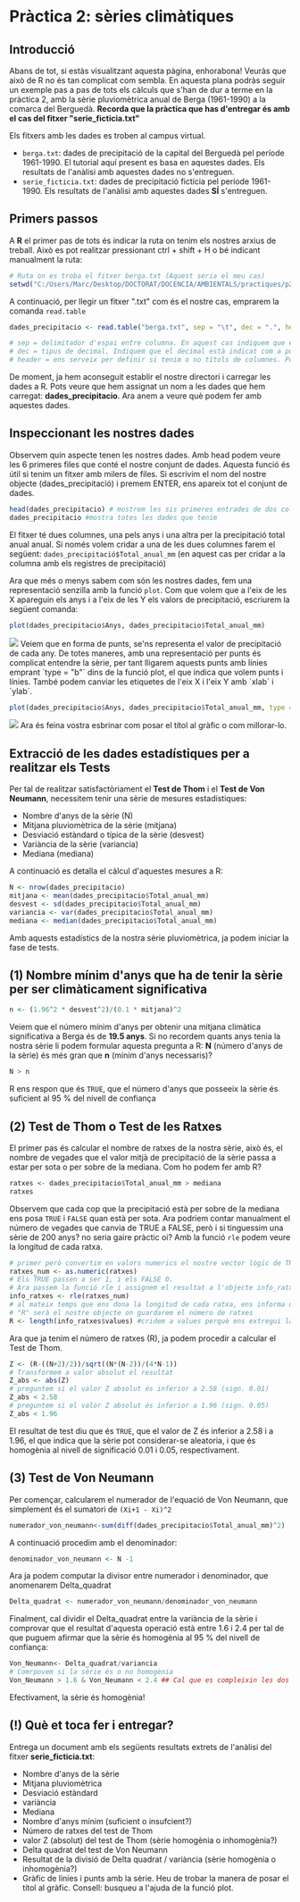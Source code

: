 # Pràctica 2: sèries climàtiques

Introducció
--------

Abans de tot, si estàs visualitzant aquesta pàgina, enhorabona! Veuràs que això de R no és tan complicat com sembla. 
En aquesta plana podràs seguir un exemple pas a pas de tots els càlculs que s'han de dur a terme en la pràctica 2, amb la sèrie pluviomètrica anual de Berga (1961-1990) a la comarca del Berguedà.
**Recorda que la pràctica que has d'entregar és amb el cas del fitxer "serie_ficticia.txt"**

Els fitxers amb les dades es troben al campus virtual. 
- `berga.txt`: dades de precipitació de la capital del Berguedà pel període 1961-1990. El tutorial aquí present es basa en aquestes dades. Els resultats de l'anàlisi amb aquestes dades no s'entreguen.
- `serie_ficticia.txt`: dades de precipitació fictícia pel període 1961-1990. Els resultats de l'anàlisi amb aquestes dades  **SÍ** s'entreguen.

Primers passos
------------

A **R** el primer pas de tots és indicar la ruta on tenim els nostres arxius de treball. Això es pot realitzar pressionant ctrl + shift + H o bé indicant manualment la ruta:

``` r
# Ruta on es troba el fitxer berga.txt (Aquest seria el meu cas)
setwd("C:/Users/Marc/Desktop/DOCTORAT/DOCENCIA/AMBIENTALS/practiques/p2")
```

A continuació, per llegir un fitxer ".txt" com és el nostre cas, emprarem la comanda `read.table`

``` r
dades_precipitacio <- read.table("berga.txt", sep = "\t", dec = ".", header = T)

# sep = delimitador d'espai entre columna. En aquest cas indiquem que és una tabulació.
# dec = tipus de decimal. Indiquem que el decimal està indicat com a punt.
# header = ens serveix per definir si tenim o no títols de columnes. Posem T perquè sí que en tenim.
```
De moment, ja hem aconseguit establir el nostre directori i carregar les dades a R. Pots veure que hem assignat un nom a les dades que hem carregat: **dades_precipitacio**. Ara anem a veure què podem fer amb aquestes dades.


Inspeccionant les nostres dades
------------
Observem quin aspecte tenen les nostres dades. Amb head podem veure les 6 primeres files que conté el nostre conjunt de dades. Aquesta funció és útil si tenim un fitxer amb milers de files. Si escrivim el nom del nostre objecte (dades_precipitació) i premem ENTER, ens apareix tot el conjunt de dades.
``` r
head(dades_precipitacio) # mostrem les sis primeres entrades de dos columnes de dades que tenim útil si tenim moltes dades.
dades_precipitacio #mostra totes les dades que tenim
```
El fitxer té dues columnes, una pels anys i una altra per la precipitació total anual anual. Si només volem cridar a una de les dues columnes farem el següent: `dades_precipitació$Total_anual_mm` (en aquest cas per cridar a la columna amb els registres de precipitació)

Ara que més o menys sabem com són les nostres dades, fem una representació senzilla amb la funció `plot`. Com que volem que a l'eix de les X apareguin els anys i a l'eix de les Y els valors de precipitació, escriurem la següent comanda:
``` r
plot(dades_precipitacio$Anys, dades_precipitacio$Total_anual_mm)
```
<img src="pics_r/plot_punts.jpeg"/>
Veiem que en forma de punts, se'ns representa el valor de precipitació de cada any. De totes maneres, amb una representació per punts és complicat entendre la sèrie, per tant lligarem aquests punts amb línies emprant `type = "b"` dins de la funció plot, el que indica que volem punts i línies. També podem canviar les etiquetes de l'eix X i l'eix Y amb `xlab` i `ylab`. 

``` r
plot(dades_precipitacio$Anys, dades_precipitacio$Total_anual_mm, type = "b", xlab = "anys", ylab = "(mm)")
```
<img src="pics_r/plot_puntlinia.jpeg"/>
Ara és feina vostra esbrinar com posar el títol al gràfic o com millorar-lo.

Extracció de les dades estadístiques per a realitzar els Tests
------------
Per tal de realitzar satisfactòriament el **Test de Thom** i el **Test de Von Neumann**, necessitem tenir una sèrie de mesures estadístiques:
- Nombre d'anys de la sèrie (N)
- Mitjana pluviomètrica de la sèrie (mitjana)
- Desviació estàndard o típica de la sèrie (desvest)
- Variància de la sèrie (variancia)
- Mediana (mediana)

A continuació es detalla el càlcul d'aquestes mesures a R:
``` r
N <- nrow(dades_precipitacio)
mitjana <- mean(dades_precipitacio$Total_anual_mm)
desvest <- sd(dades_precipitacio$Total_anual_mm)
variancia <- var(dades_precipitacio$Total_anual_mm)
mediana <- median(dades_precipitacio$Total_anual_mm)
```
Amb aquests estadístics de la nostra sèrie pluviomètrica, ja podem iniciar la fase de tests.

(1) Nombre mínim d'anys que ha de tenir la sèrie per ser climàticament significativa
------------
``` r
n <- (1.96^2 * desvest^2)/(0.1 * mitjana)^2
```
Veiem que el número mínim d'anys per obtenir una mitjana climàtica significativa a Berga és de **19.5 anys**. Si no recordem quants anys tenia la nostra sèrie li podem formular aquesta pregunta a R: **N** (número d'anys de la sèrie) és més gran que **n** (mínim d'anys necessaris)?
``` r
N > n
```
R ens respon que és `TRUE`, que el número d'anys que posseeix la sèrie és suficient al 95 % del nivell de confiança

(2) Test de Thom o Test de les Ratxes
------------
El primer pas és calcular el nombre de ratxes de la nostra sèrie, això és, el nombre de vegades que el valor mitjà de precipitació de la sèrie passa a estar per sota o per sobre de la mediana. Com ho podem fer amb R?

``` r
ratxes <- dades_precipitacio$Total_anual_mm > mediana
ratxes
```
Observem que cada cop que la precipitació està per sobre de la mediana ens posa `TRUE` i `FALSE` quan està per sota.
Ara podríem contar manualment el número de vegades que canvia de TRUE a FALSE, però i si tinguessim una sèrie de 200 anys? no seria gaire pràctic oi? 
Amb la funció `rle` podem veure la longitud de cada ratxa.

``` r
# primer però convertim en valors numerics el nostre vector lògic de TRUE o FALSE
ratxes_num <- as.numeric(ratxes)
# Els TRUE passen a ser 1, i els FALSE 0.
# Ara passem la funció rle i assignem el resultat a l'objecte info_ratxes
info_ratxes <- rle(ratxes_num)
# al mateix temps que ens dona la longitud de cada ratxa, ens informa que tenim 17 ratxes, perquè tenim 17 valors.
# "R" serà el nostre objecte on guardarem el número de ratxes
R <- length(info_ratxes$values) #cridem a values perquè ens extregui la longitud que és igual al nombre de ratxes.
```
Ara que ja tenim el número de ratxes (R), ja podem procedir a calcular el Test de Thom.
``` r
Z <- (R-((N+2)/2))/sqrt((N*(N-2))/(4*N-1))
# Transformem a valor absolut el resultat
Z_abs <- abs(Z)
# preguntem si el valor Z absolut és inferior a 2.58 (sign. 0.01)
Z_abs < 2.58 
# preguntem si el valor Z absolut és inferior a 1.96 (sign. 0.05)
Z_abs < 1.96 
```
El resultat de test diu que és `TRUE`, que el valor de Z és inferior a 2.58 i a 1.96, el que indica que la sèrie pot considerar-se aleatoria, i que és homogènia al nivell de significació 0.01 i 0.05, respectivament.

(3) Test de Von Neumann
------------
Per començar, calcularem el numerador de l'equació de Von Neumann, que simplement és el sumatori de `(Xi+1 - Xi)^2`
``` r
numerador_von_neumann<-sum(diff(dades_precipitacio$Total_anual_mm)^2)
```
A continuació procedim amb el denominador:
```r
denominador_von_neumann <- N -1
```
Ara ja podem computar la divisor entre numerador i denominador, que anomenarem Delta_quadrat
```r
Delta_quadrat <- numerador_von_neumann/denominador_von_neumann
```
Finalment, cal dividir el Delta_quadrat entre la variància de la sèrie i comprovar que el resultat d'aquesta operació està entre 1.6 i 2.4 per tal de que puguem afirmar que la sèrie és homogènia al 95 % del nivell de confiança:
```r
Von_Neumann<- Delta_quadrat/variancia
# Comrpovem si la sèrie és o no homogènia
Von_Neumann > 1.6 & Von_Neumann < 2.4 ## Cal que es compleixin les dos condicions!
```
Efectivament, la sèrie és homogènia!

(!) Què et toca fer i entregar?  
------------
Entrega un document amb els següents resultats extrets de l'anàlisi del fitxer **serie_ficticia.txt**:
- Nombre d'anys de la sèrie
- Mitjana pluviomètrica
- Desviació estàndard
- variància
- Mediana
- Nombre d'anys mínim (suficient o insufcient?)
- Número de ratxes del test de Thom
- valor Z (absolut) del test de Thom (sèrie homogènia o inhomogènia?)
- Delta quadrat del test de Von Neumann
- Resultat de la divisió de Delta quadrat / variància (sèrie homogènia o inhomogènia?)
- Gràfic de linies i punts amb la sèrie. Heu de trobar la manera de posar el títol al gràfic. Consell: busqueu a l'ajuda de la funció plot.
